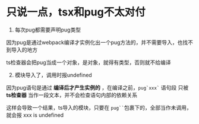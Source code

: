 
# 只说一点，tsx和pug不太对付

1. 每次pug都需要声明pug类型

因为pug是通过webpack编译才实例化出一个pug方法的，并不需要导入，也找不到导入的地方

ts检查器会把pug当成一个对象，是对象，就得有类型，否则就不给编译

2. 模块导入了，调用时报undefined 

因为pug语句是通过 **编译后才产生实例的** ，在编译之前，``` pug`xxx` ``` 语句段 只被 **ts检查器** 当作一段文本，并不会检查语句内部的依赖关系

这样会导致一个结果，ts导入的模块，只要在 ``` pug`` ```包裹下的，全部当作未调用，就会报 xxx is undefined